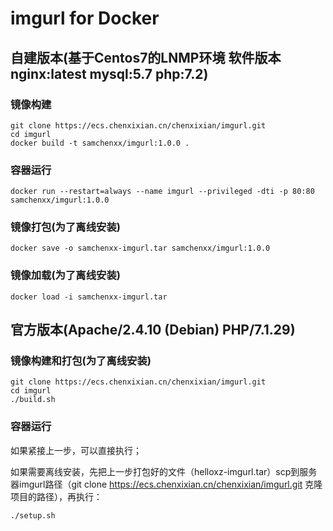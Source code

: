 # imgurl for Docker

## 自建版本(基于Centos7的LNMP环境 软件版本 nginx:latest mysql:5.7 php:7.2)

### 镜像构建

```
git clone https://ecs.chenxixian.cn/chenxixian/imgurl.git
cd imgurl
docker build -t samchenxx/imgurl:1.0.0 .
```

### 容器运行

```
docker run --restart=always --name imgurl --privileged -dti -p 80:80 samchenxx/imgurl:1.0.0
```

### 镜像打包(为了离线安装)

```
docker save -o samchenxx-imgurl.tar samchenxx/imgurl:1.0.0
```

### 镜像加载(为了离线安装)

```
docker load -i samchenxx-imgurl.tar 
```

## 官方版本(Apache/2.4.10 (Debian) PHP/7.1.29)


### 镜像构建和打包(为了离线安装)

```
git clone https://ecs.chenxixian.cn/chenxixian/imgurl.git
cd imgurl
./build.sh
```

### 容器运行

如果紧接上一步，可以直接执行；

如果需要离线安装，先把上一步打包好的文件（helloxz-imgurl.tar）scp到服务器imgurl路径（git clone https://ecs.chenxixian.cn/chenxixian/imgurl.git 克隆项目的路径），再执行：

```
./setup.sh
```




